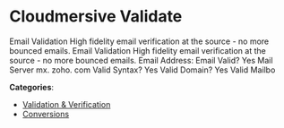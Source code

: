 # Cloudmersive Validate


Email Validation High fidelity email verification at the source - no more bounced emails. Email Validation High fidelity email verification at the source - no more bounced emails. Email Address: Email Valid? Yes Mail Server mx. zoho. com Valid Syntax? Yes Valid Domain? Yes Valid Mailbo



**Categories**:
- [Validation & Verification](https://github.com/apis-list/apis-list#validation-and-verification)
- [Conversions](https://github.com/apis-list/apis-list#conversions)





